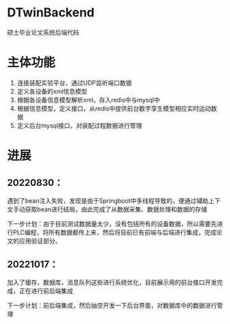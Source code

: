 # DTwinBackend
硕士毕业论文系统后端代码

# 主体功能

1. 连接装配实验平台，通过UDP监听端口数据
2. 定义各设备的xml信息模型
3. 根据各设备信息模型解析xml，存入redis中与mysql中
4. 根据信息模型，定义接口，从redis中提供前台数字孪生模型相应实时运动数据
5. 定义后台mysql接口，对装配过程数据进行管理

# 进展

## 20220830：

遇到了bean注入失败，发现是由于Springboot中多线程导致的，便通过辅助上下文手动获取bean进行结局，由此完成了从数据采集、数据处理和数据的存储

下一步计划：由于目前测试数据量太少，没有包括所有的设备数据，所以需要先进行PLC编程，将所有数据都传上来，然后将目前已有前端与后端进行集成，完成论文的应用验证部分。

## 20221017：

加入了缓存，数据库，消息队列这些进行系统优化，目前展示用的前台接口开发完成，正在进行前后端集成

下一步计划：前后端集成，然后抽空开发一下后台界面，对数据库中的数据进行管理

